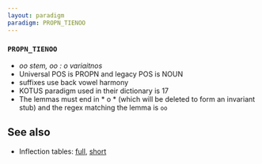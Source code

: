 ```yaml
---
layout: paradigm
paradigm: PROPN_TIENOO
---
```

### ` PROPN_TIENOO `

* _oo stem, oo : o variaitnos_
* Universal POS is PROPN and legacy POS is NOUN
* suffixes use back vowel harmony
* KOTUS paradigm used in their dictionary is 17
* The lemmas must end in * o * (which will be deleted to form an invariant stub) and the regex matching the lemma is ` oo `

## See also

* Inflection tables: [full](gen/T/Tienoo.html), [short](gen/T/Tienoo_wikt.html)

